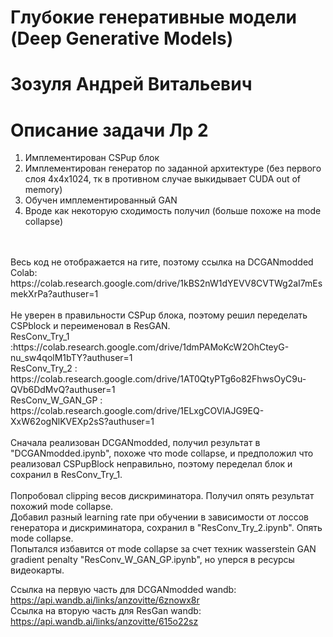 # Глубокие генеративные модели (Deep Generative Models)
# Зозуля Андрей Витальевич
# Описание задачи Лр 2
1. Имплементирован CSPup блок
2. Имплементирован генератор по заданной архитектуре (без первого слоя 4x4x1024, тк в противном случае выкидывает CUDA out of memory)
3. Обучен имплементированный GAN
4. Вроде как некоторую сходимость получил (больше похоже на mode collapse)
<br />
<br />
Весь код не отображается на гите, поэтому ссылка на DCGANmodded Colab: https://colab.research.google.com/drive/1kBS2nW1dYEVV8CVTWg2aI7mEsmekXrPa?authuser=1 <br />
<br />
Не уверен в правильности CSPup блока, поэтому решил переделать CSPblock и переименовал в ResGAN. <br />
ResConv_Try_1 :https://colab.research.google.com/drive/1dmPAMoKcW2OhCteyG-nu_sw4qolM1bTY?authuser=1 <br />
ResConv_Try_2 : https://colab.research.google.com/drive/1AT0QtyPTg6o82FhwsOyC9u-QVb6DdMvQ?authuser=1 <br />
ResConv_W_GAN_GP : https://colab.research.google.com/drive/1ELxgCOVlAJG9EQ-XxW62ogNlKVEXp2sS?authuser=1 <br />
<br />
Сначала реализован DCGANmodded, получил результат в "DCGANmodded.ipynb", похоже что mode collapse, и предположил что реализовал CSPupBlock неправильно, поэтому переделал блок и сохранил в ResConv_Try_1. <br />
<br />
Попробовал clipping весов дискриминатора. Получил опять результат похожий mode collapse. <br />
Добавил разный learning rate при обучении в зависимости от лоссов генератора и дискриминатора, сохранил в "ResConv_Try_2.ipynb". Опять mode collapse. <br />
Попытался избавится от mode collapse за счет техник wasserstein GAN gradient penalty "ResConv_W_GAN_GP.ipynb", но уперся в ресурсы видеокарты. <br />

Ссылка на первую часть для DCGANmodded wandb: https://api.wandb.ai/links/anzovitte/6znowx8r <br />
Ссылка на вторую часть для ResGan wandb: https://api.wandb.ai/links/anzovitte/615o22sz <br />
